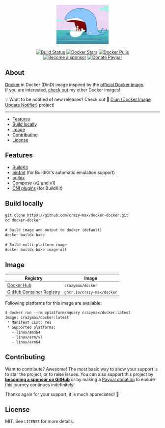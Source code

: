 <p align="center"><a href="https://github.com/crazy-max/docker-docker" target="_blank"><img height="128" src="https://raw.githubusercontent.com/crazy-max/docker-docker/master/.github/docker-docker.jpg"></a></p>

<p align="center">
  <a href="https://github.com/crazy-max/docker-docker/actions?workflow=build"><img src="https://img.shields.io/github/actions/workflow/status/crazy-max/docker-docker/build.yml?branch=master&label=build&logo=github&style=flat-square" alt="Build Status"></a>
  <a href="https://hub.docker.com/r/crazymax/docker/"><img src="https://img.shields.io/docker/stars/crazymax/docker.svg?style=flat-square&logo=docker" alt="Docker Stars"></a>
  <a href="https://hub.docker.com/r/crazymax/docker/"><img src="https://img.shields.io/docker/pulls/crazymax/docker.svg?style=flat-square&logo=docker" alt="Docker Pulls"></a>
  <br /><a href="https://github.com/sponsors/crazy-max"><img src="https://img.shields.io/badge/sponsor-crazy--max-181717.svg?logo=github&style=flat-square" alt="Become a sponsor"></a>
  <a href="https://www.paypal.me/crazyws"><img src="https://img.shields.io/badge/donate-paypal-00457c.svg?logo=paypal&style=flat-square" alt="Donate Paypal"></a>
</p>

## About

[Docker](https://www.docker.com/) in Docker (DinD) image inspired by the [official Docker image](https://github.com/docker-library/docker/).<br />
If you are interested, [check out](https://hub.docker.com/r/crazymax/) my other Docker images!

💡 Want to be notified of new releases? Check out 🔔 [Diun (Docker Image Update Notifier)](https://github.com/crazy-max/diun) project!

___


* [Features](#features)
* [Build locally](#build-locally)
* [Image](#image)
* [Contributing](#contributing)
* [License](#license)

## Features

* [BuildKit](https://github.com/moby/buildkit)
* [binfmt](https://github.com/tonistiigi/binfmt#buildkit-target) (for BuildKit's automatic emulation support)
* [buildx](https://github.com/docker/buildx)
* [Compose](https://github.com/docker/compose) (v2 and v1)
* [CNI plugins](https://github.com/containernetworking/plugins) (for BuildKit)

## Build locally

```shell
git clone https://github.com/crazy-max/docker-docker.git
cd docker-docker

# Build image and output to docker (default)
docker buildx bake

# Build multi-platform image
docker buildx bake image-all
```

## Image

| Registry                                                                                          | Image                           |
|---------------------------------------------------------------------------------------------------|---------------------------------|
| [Docker Hub](https://hub.docker.com/r/crazymax/docker/)                                           | `crazymax/docker`               |
| [GitHub Container Registry](https://github.com/users/crazy-max/packages/container/package/docker) | `ghcr.io/crazy-max/docker`      |

Following platforms for this image are available:

```
$ docker run --rm mplatform/mquery crazymax/docker:latest
Image: crazymax/docker:latest
 * Manifest List: Yes
 * Supported platforms:
   - linux/amd64
   - linux/arm/v7
   - linux/arm64
```

## Contributing

Want to contribute? Awesome! The most basic way to show your support is to star the project, or to raise issues. You
can also support this project by [**becoming a sponsor on GitHub**](https://github.com/sponsors/crazy-max) or by making
a [Paypal donation](https://www.paypal.me/crazyws) to ensure this journey continues indefinitely!

Thanks again for your support, it is much appreciated! :pray:

## License

MIT. See `LICENSE` for more details.
